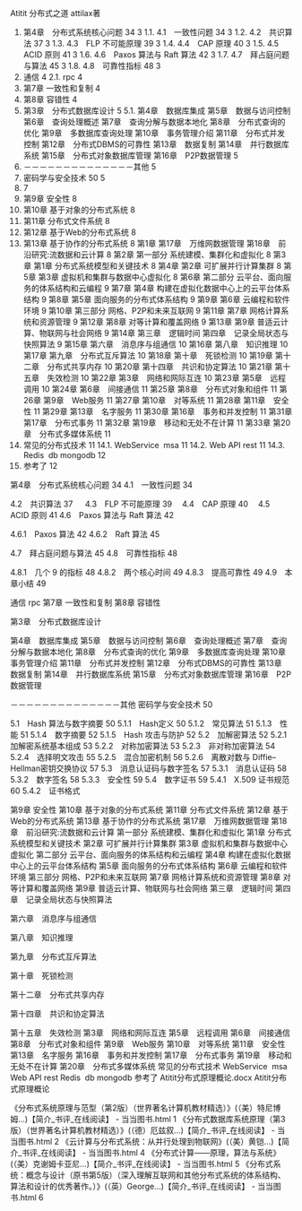 Atitit 分布式之道 attilax著


1. 第4章　分布式系统核心问题 34	3
1.1. 4.1　一致性问题 34 	3
1.2. 4.2　共识算法 37 	3
1.3. 4.3　FLP 不可能原理 39	3
1.4. 4.4　CAP 原理 40	3
1.5. 4.5　ACID 原则 41	3
1.6. 4.6　Paxos 算法与 Raft 算法 42	3
1.7. 4.7　拜占庭问题与算法 45	3
1.8. 4.8　可靠性指标 48	3
2. 通信	4
2.1. rpc	4
3. 第7章 一致性和复制	4
4. 第8章 容错性	4
5. 第3章　分布式数据库设计 	5
5.1. 第4章　数据库集成 第5章　数据与访问控制 第6章　查询处理概述 第7章　查询分解与数据本地化 第8章　分布式查询的优化 第9章　多数据库查询处理 第10章　事务管理介绍 第11章　分布式并发控制 第12章　分布式DBMS的可靠性 第13章　数据复制 第14章　并行数据库系统 第15章　分布式对象数据库管理 第16章　P2P数据管理 	5
6. －－－－－－－－－－－－－－其他	5
7. 密码学与安全技术 50	5
8. 	7
9. 第9章 安全性	8
10. 第10章 基于对象的分布式系统	8
11. 第11章 分布式文件系统	8
12. 第12章 基于Web的分布式系统	8
13. 第13章 基于协作的分布式系统	8
第1章 第17章　万维网数据管理 第18章　前沿研究:流数据和云计算	8
第2章 第一部分 系统建模、集群化和虚拟化	8
第3章 第1章 分布式系统模型和关键技术	8
第4章 第2章 可扩展并行计算集群	8
第5章 第3章 虚拟机和集群与数据中心虚拟化	8
第6章 第二部分 云平台、面向服务的体系结构和云编程	9
第7章 第4章 构建在虚拟化数据中心上的云平台体系结构	9
第8章 第5章 面向服务的分布式体系结构	9
第9章 第6章 云编程和软件环境	9
第10章 第三部分 网格、P2P和未来互联网	9
第11章 第7章 网格计算系统和资源管理	9
第12章 第8章 对等计算和覆盖网络	9
第13章 第9章 普适云计算、物联网与社会网络	9
第14章 第三章　逻辑时间 第四章　记录全局状态与快照算法 	9
第15章 第六章　消息序与组通信 	10
第16章 第八章　知识推理 	10
第17章 第九章　分布式互斥算法 	10
第18章 第十章　死锁检测 	10
第19章 第十二章　分布式共享内存 	10
第20章 第十四章　共识和协定算法 	10
第21章 第十五章　失效检测	10
第22章 第3章　网络和网际互连	10
第23章 第5章　远程调用	10
第24章 第6章　间接通信	11
第25章 第8章　分布式对象和组件	11
第26章 第9章　Web服务	11
第27章 第10章　对等系统	11
第28章 第11章　安全性	11
第29章 第13章　名字服务	11
第30章 第16章　事务和并发控制	11
第31章 第17章　分布式事务	11
第32章 第19章　移动和无处不在计算	11
第33章 第20章　分布式多媒体系统	11
14. 常见的分布式技术	11
14.1. WebService   msa	11
14.2. Web API rest	11
14.3. Redis  db mongodb	12
15. 参考了	12

第4章　分布式系统核心问题 34
4.1　一致性问题 34

 4.2　共识算法 37
　
4.3　FLP 不可能原理 39
　4.4　CAP 原理 40
　4.5　ACID 原则 41
4.6　Paxos 算法与 Raft 算法 42

4.6.1　Paxos 算法 42
4.6.2　Raft 算法 45

4.7　拜占庭问题与算法 45
4.8　可靠性指标 48


4.8.1　几个 9 的指标 48
4.8.2　两个核心时间 49
4.8.3　提高可靠性 49
4.9　本章小结 49

通信
rpc
第7章 一致性和复制
第8章 容错性

第3章　分布式数据库设计

第4章　数据库集成
第5章　数据与访问控制
第6章　查询处理概述
第7章　查询分解与数据本地化
第8章　分布式查询的优化
第9章　多数据库查询处理
第10章　事务管理介绍
第11章　分布式并发控制
第12章　分布式DBMS的可靠性
第13章　数据复制
第14章　并行数据库系统
第15章　分布式对象数据库管理
第16章　P2P数据管理

－－－－－－－－－－－－－－其他
密码学与安全技术 50

5.1　Hash 算法与数字摘要 50
5.1.1　Hash定义 50
5.1.2　常见算法 51
5.1.3　性能 51
5.1.4　数字摘要 52
5.1.5　Hash 攻击与防护 52
5.2　加解密算法 52
5.2.1　加解密系统基本组成 53
5.2.2　对称加密算法 53
5.2.3　非对称加密算法 54
5.2.4　选择明文攻击 55
5.2.5　混合加密机制 56
5.2.6　离散对数与 Diffie–Hellman密钥交换协议 57
5.3　消息认证码与数字签名 57
5.3.1　消息认证码 58
5.3.2　数字签名 58
5.3.3　安全性 59
5.4　数字证书 59
5.4.1　X.509 证书规范 60
5.4.2　证书格式


第9章 安全性
第10章 基于对象的分布式系统
第11章 分布式文件系统
第12章 基于Web的分布式系统
第13章 基于协作的分布式系统
第17章　万维网数据管理
第18章　前沿研究:流数据和云计算
第一部分 系统建模、集群化和虚拟化
第1章 分布式系统模型和关键技术
第2章 可扩展并行计算集群
第3章 虚拟机和集群与数据中心虚拟化
第二部分 云平台、面向服务的体系结构和云编程
第4章 构建在虚拟化数据中心上的云平台体系结构
第5章 面向服务的分布式体系结构
第6章 云编程和软件环境
第三部分 网格、P2P和未来互联网
第7章 网格计算系统和资源管理
第8章 对等计算和覆盖网络
第9章 普适云计算、物联网与社会网络
第三章　逻辑时间
第四章　记录全局状态与快照算法

第六章　消息序与组通信

第八章　知识推理

第九章　分布式互斥算法

第十章　死锁检测

第十二章　分布式共享内存

第十四章　共识和协定算法

第十五章　失效检测
第3章　网络和网际互连
第5章　远程调用
第6章　间接通信
第8章　分布式对象和组件
第9章　Web服务
第10章　对等系统
第11章　安全性
第13章　名字服务
第16章　事务和并发控制
第17章　分布式事务
第19章　移动和无处不在计算
第20章　分布式多媒体系统
常见的分布式技术
WebService   msa
Web API rest
Redis  db mongodb
参考了
Atitit分布式原理概论.docx
Atitit分布式原理概论

《分布式系统原理与范型（第2版）（世界著名计算机教材精选）》(（美）特尼博姆...)【简介_书评_在线阅读】 - 当当图书.html	1
《分布式数据库系统原理（第3版）（世界著名计算机教材精选）》(（德）厄兹叙...)【简介_书评_在线阅读】 - 当当图书.html	2
《云计算与分布式系统：从并行处理到物联网》(（美）黄铠...)【简介_书评_在线阅读】 - 当当图书.html	4
《分布式计算——原理，算法与系统》(（美）克谢姆卡亚尼...)【简介_书评_在线阅读】 - 当当图书.html	5
《分布式系统：概念与设计（原书第5版）（深入理解互联网和其他分布式系统的体系结构、算法和设计的优秀著作。）》(（英）George...)【简介_书评_在线阅读】 - 当当图书.html	6
